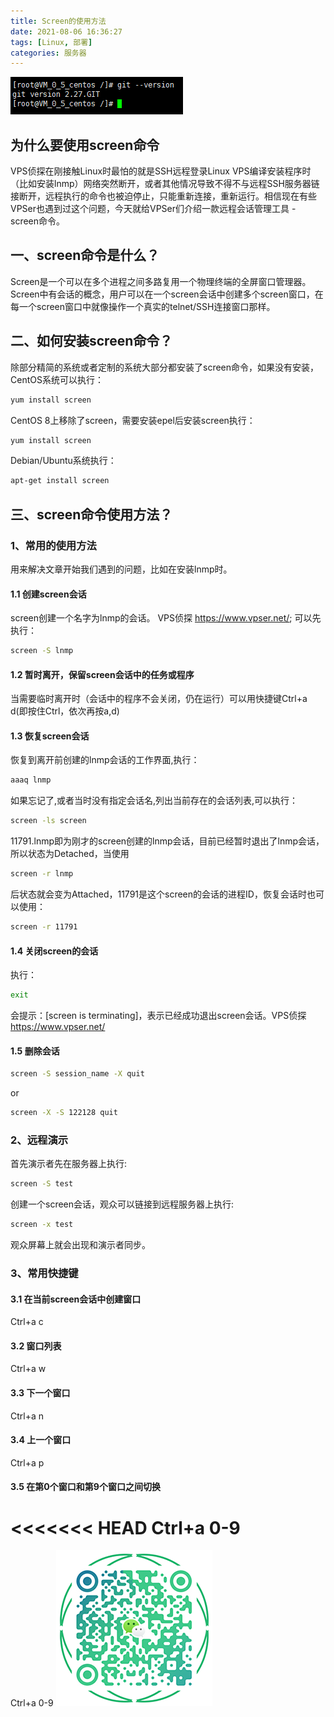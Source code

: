 ```yaml
---
title: Screen的使用方法
date: 2021-08-06 16:36:27
tags: [Linux, 部署]
categories: 服务器
---
```

![图片](images/server_screen/img.png)
## 为什么要使用screen命令
VPS侦探在刚接触Linux时最怕的就是SSH远程登录Linux VPS编译安装程序时（比如安装lnmp）网络突然断开，或者其他情况导致不得不与远程SSH服务器链接断开，远程执行的命令也被迫停止，只能重新连接，重新运行。相信现在有些VPSer也遇到过这个问题，今天就给VPSer们介绍一款远程会话管理工具 - screen命令。
## 一、screen命令是什么？
Screen是一个可以在多个进程之间多路复用一个物理终端的全屏窗口管理器。Screen中有会话的概念，用户可以在一个screen会话中创建多个screen窗口，在每一个screen窗口中就像操作一个真实的telnet/SSH连接窗口那样。
## 二、如何安装screen命令？
除部分精简的系统或者定制的系统大部分都安装了screen命令，如果没有安装，CentOS系统可以执行：
``` bash
yum install screen
``` 
CentOS 8上移除了screen，需要安装epel后安装screen执行：
``` bash
yum install screen
``` 
Debian/Ubuntu系统执行：
``` bash
apt-get install screen
``` 
## 三、screen命令使用方法？
### 1、常用的使用方法
用来解决文章开始我们遇到的问题，比如在安装lnmp时。
#### 1.1 创建screen会话
screen创建一个名字为lnmp的会话。 VPS侦探 https://www.vpser.net/; 可以先执行：
``` bash
screen -S lnmp
```
#### 1.2 暂时离开，保留screen会话中的任务或程序

当需要临时离开时（会话中的程序不会关闭，仍在运行）可以用快捷键Ctrl+a d(即按住Ctrl，依次再按a,d)

#### 1.3 恢复screen会话

恢复到离开前创建的lnmp会话的工作界面,执行：
``` bash
aaaq lnmp 
```
如果忘记了,或者当时没有指定会话名,列出当前存在的会话列表,可以执行：
``` bash
screen -ls screen
```
11791.lnmp即为刚才的screen创建的lnmp会话，目前已经暂时退出了lnmp会话，所以状态为Detached，当使用
``` bash
screen -r lnmp
```
后状态就会变为Attached，11791是这个screen的会话的进程ID，恢复会话时也可以使用：
``` bash
screen -r 11791
```

#### 1.4 关闭screen的会话

执行：
``` bash
exit
```
会提示：[screen is terminating]，表示已经成功退出screen会话。VPS侦探 https://www.vpser.net/
#### 1.5 删除会话
``` bash
screen -S session_name -X quit
```
or
``` bash
screen -X -S 122128 quit
```
### 2、远程演示
首先演示者先在服务器上执行:
``` bash
screen -S test
```
创建一个screen会话，观众可以链接到远程服务器上执行:
``` bash
screen -x test
```
观众屏幕上就会出现和演示者同步。

### 3、常用快捷键

#### 3.1 在当前screen会话中创建窗口
Ctrl+a c

#### 3.2 窗口列表
Ctrl+a w

#### 3.3 下一个窗口
Ctrl+a n

#### 3.4 上一个窗口
Ctrl+a p

#### 3.5 在第0个窗口和第9个窗口之间切换
<<<<<<< HEAD
Ctrl+a 0-9
=======
Ctrl+a 0-9
![添加微信](Server_Screen/WX_QR_code.png)
